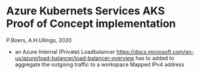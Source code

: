 # Azure Kubernets Services AKS Proof of Concept implementation
P.Boers, A.H.Ullings,  2020
- an Azure Internal (Private) Loadbalancer https://docs.microsoft.com/en-us/azure/load-balancer/load-balancer-overview has to added to aggregate the outgoing traffic to a workspace Mapped IPv4 address

